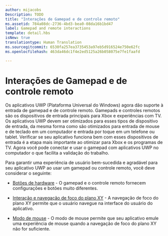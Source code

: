 ```yaml
---
author: mijacobs
Description: TODO
title: "Interações de Gamepad e de controle remoto"
ms.assetid: 784a08dc-2736-4bd3-bea0-08da16b1bd47
label: Gamepad and remote interactions
template: detail.hbs
isNew: true
translationtype: Human Translation
ms.sourcegitcommit: 6530fa257ea3735453a97eb5d916524e750e62fc
ms.openlocfilehash: 463da46dc1f4e2ed5125a26b058075e7fe1faafd

---
```


# Interações de Gamepad e de controle remoto

Os aplicativos UWP (Plataforma Universal do Windows) agora dão suporte à entrada de gamepad e de controle remoto. Gamepads e controles remotos são os dispositivos de entrada principais para Xbox e experiências com TV. Os aplicativos UWP devem ser otimizados para esses tipos de dispositivo de entrada, da mesma forma como são otimizados para entrada de mouse e de teclado em um computador e entrada por toque em um telefone ou tablet. Verificar se seu aplicativo funciona bem com esses dispositivos de entrada é a etapa mais importante ao otimizar para Xbox e os programas de TV.
Agora você pode conectar e usar o gamepad com aplicativos UWP no computador o que facilita a validação do trabalho.

Para garantir uma experiência de usuário bem-sucedida e agradável para seu aplicativo UWP ao usar um gamepad ou controle remoto, você deve considerar o seguinte:

* [Botões de hardware](designing-for-tv.md#hardware-buttons)
             -
O gamepad e o controle remoto fornecem configurações e botões muito diferentes.

* [Interação e navegação de foco do plano XY](designing-for-tv.md#xy-focus-navigation-and-interaction)
             -
A navegação de foco do plano XY permite que o usuário navegue na interface do usuário do aplicativo.

* [Modo de mouse](designing-for-tv.md#mouse-mode)
             -
O modo de mouse permite que seu aplicativo emule uma experiência de mouse quando a navegação de foco do plano XY não for suficiente.



<!--HONumber=Jun16_HO4-->


